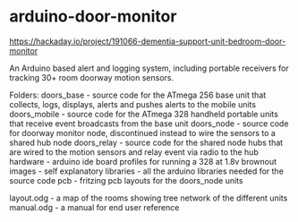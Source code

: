 # arduino-door-monitor

https://hackaday.io/project/191066-dementia-support-unit-bedroom-door-monitor

An Arduino based alert and logging system, including portable receivers for tracking 30+ room doorway motion sensors.

Folders:
doors_base - source code for the ATmega 256 base unit that collects, logs, displays, alerts and pushes alerts to the mobile units
doors_mobile - source code for the ATmega 328 handheld portable units that receive event broadcasts from the base unit
doors_node - source code for doorway monitor node, discontinued instead to wire the sensors to a shared hub node
doors_relay - source code for the shared node hubs that are wired to the motion sensors and relay event via radio to the hub
hardware - arduino ide board profiles for running a 328 at 1.8v brownout 
images - self explanatory
libraries - all the arduino libraries needed for the source code
pcb - fritzing pcb layouts for the doors_node units

layout.odg - a map of the rooms showing tree network of the different units
manual.odg - a manual for end user reference

